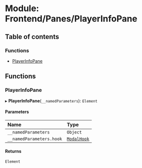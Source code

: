 # Module: Frontend/Panes/PlayerInfoPane

## Table of contents

### Functions

- [PlayerInfoPane](Frontend_Panes_PlayerInfoPane.md#playerinfopane)

## Functions

### PlayerInfoPane

▸ **PlayerInfoPane**(`__namedParameters`): `Element`

#### Parameters

| Name                     | Type                                                 |
| :----------------------- | :--------------------------------------------------- |
| `__namedParameters`      | `Object`                                             |
| `__namedParameters.hook` | [`ModalHook`](Frontend_Views_ModalPane.md#modalhook) |

#### Returns

`Element`
